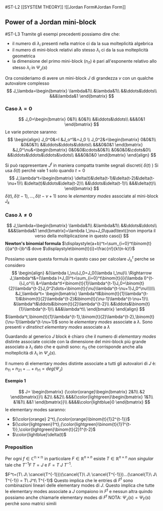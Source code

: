 #ST-L2
[[SYSTEM THEORY]]
![[Jordan Form#Jordan Form]]

## Power of a Jordan mini-block
#ST-L3
Tramite gli esempi precedenti possiamo dire che:
- il numero di $\lambda_i$ presenti nella matrice ci da la sua molteplicità algebrica
- il numero di mini-block relativi allo stesso $\lambda_i$ ci da la sua molteplicità geometrica
- la dimensione del primo mini-block ($n_{i1}$) è pari all'esponente relativo allo stesso $\lambda_i$ in $\Psi_J(s)$

Ora consideriamo di avere un mini-block $J$  di grandezza $\nu$ con un qualche autovalore complesso
$$
J_\lambda=\begin{bmatrix}
\lambda&1\\
&\lambda&1\\
&&\ddots&\ddots\\
&&&\lambda&1
\end{bmatrix}
$$
### Caso $\lambda=0$ 
$$
J_0=\begin{bmatrix}
0&1\\
&0&1\\
&&\ddots&\ddots\\
&&&0&1
\end{bmatrix}
$$
Le varie potenze saranno:
$$
\begin{align}
J_0^0&=I   &J_o^1&=J_0 \\
J_0^2&=\begin{bmatrix}
0&0&1\\
&0&0&1\\
&&\ddots&\ddots&\ddots\\
&&&0&0&1
\end{bmatrix}
&J_0^\nu&=\begin{bmatrix}
0&0&0&\cdots&0&1\\
&0&0&0&\cdots&0\\
&&\ddots&\ddots&\ddots&\vdots\\
&&&0&0&0
\end{bmatrix}
\end{align}
$$

Si può rappresentare $J^t$ in maniera compatta tramite segnali discreti( $\delta(t)$ )
	Si usa $\delta(t)$ perchè vale 1 solo quando $t=0$
$$
J_\lambda^t=\begin{bmatrix}
\delta(t)&\delta(t-1)&\delta(t-2)&\delta(t-\nu+1)\\
&\delta(t)&\ddots&\delta(t-2)\\
&&\ddots&\delta(t-1)\\
&&&\delta(t)\\
\end{bmatrix}
$$
$\delta(t),\delta(t-1),...,\delta(t-\nu+1)$ sono le *elementary modes* associate al mini-block $J_k$

### Caso $\lambda\neq0$ 
$$
J_\lambda=\begin{bmatrix}
\lambda&1\\
&\lambda&1\\
&&\ddots&\ddots\\
&&&\lambda&1
\end{bmatrix}=\lambda I_\nu+J_0\quad\text{(non importa il verso della moltiplicazione in questo caso)}
$$
 **Newton's binomial formula**
 $\displaystyle(a+b)^t=\sum_{i=0}^t\binom{t}{i}a^{t-i}b^i$  dove $\displaystyle\binom{t}{i}=\frac{n!}{k!(n-k)!}$ 

Possiamo usare questa formula in questo caso per calcolare $J_\lambda^t$ perche se considero
$$
\begin{align}
&(\lambda I_\nu)J_0=J_0(\lambda I_\nu)\\
\Rightarrow J_\lambda^t&=(\lambda I+J_0)^t=\sum_{i=0}^t\binom{t}{i}(\lambda I)^{t-i}J_o^i\\
&=\lambda^tI+\binom{t}{1}\lambda^{t-1}J_0+\binom{t}{2}\lambda^{t-2}J_0^2\dots+\binom{t}{\nu}\lambda^{t-\nu+1}J_0^\nu\\\\\\
&J_\lambda^t=
\begin{bmatrix}
\lambda^t&\binom{t}{1}\lambda^{t-1}&\binom{t}{2}\lambda^{t-2}&\binom{t}{\nu-1}\lambda^{t-\nu+1}\\
&\lambda^t&\ddots&\binom{t}{2}\lambda^{t-2}\\
&&\ddots&\binom{t}{1}\lambda^{t-1}\\
&&&\lambda^t\\
\end{bmatrix}
\end{align}
$$
$\lambda^t,\binom{t}{1}\lambda^{t-1},\binom{t}{2}\lambda^{t-2},\binom{t}{\nu-1}\lambda^{t-\nu+1}$ sono le *elementary modes* associate a $\lambda$.
Sono presenti $\nu$ *dinstinct elementary modes* associate a $\lambda$ 


Guardando al generico $J$ block è chiaro che il numero di *elementary modes* distinte associate coicide con la dimensione del mini-block più grande associato a $\lambda_i$ dato che e quindi sono:
$n_{i1}$ che corrisponde anche alla molteplicità di $\lambda_i$ in $\Psi_J(s)$.

Il numero di elementary modes distinte associate a tutti gli autovalori di $J$ è: $n_{11}+n_{21}+...+n_{r1}=deg(\Psi_J)$ 

#### Esempio 1
$$
J=
\begin{bmatrix}
{\color{orange}\begin{bmatrix}
2&1\\
&2
\end{bmatrix}}\\
&2\\
&&2\\
&&&{\color{lightgreen}\begin{bmatrix}
1&1\\
&1&1\\
&&1
\end{bmatrix}}\\
&&&&\color{lightblue}0
\end{bmatrix}
$$
le elementary modes saranno:
- ${\color{orange} 2^t},{\color{orange}\binom{t}{1}2^{t-1}}$ 
- ${\color{lightgreen}1^t},{\color{lightgreen}\binom{t}{1}1^{t-1}},\color{lightgreen}\binom{t}{2}1^{t-2}$
- $\color{lightblue}\delta(t)$ 
### Preposition
Per ogni $f\in \mathbb{C^{n\times n}}$ in particolare $F\in \mathbb{R}^{n\times n}$ esiste $T\in \mathbb{R}^{n\times n}$  *non singular* tale che $T^{-1}F\ T=J$ e $F= T\ J\ T^{-1}$.

$F^t=(T\ J\ \cancel{T^{-1}})(\cancel{T}\ J\ \cancel{T^{-1}})...(\cancel{T}\ J\ T^{-1}) = T\ J^t\ T^{-1}$ 
Questo implica che le entries di $F^t$ sono combinazioni lineari delle elementary modes di $J$.
Questo implica che tutte le elementary modes associate a $J$ compaiono in $F^t$ e nessun altra quindo possiamo anche chiamarle elementary modes di $F^t$
NOTA: $\Psi_J(s)=\Psi_F(s)$ perchè sono matrici simili